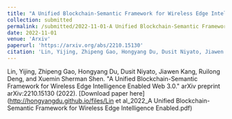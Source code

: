 ```yaml
---
title: "A Unified Blockchain-Semantic Framework for Wireless Edge Intelligence Enabled Web 3.0"
collection: submitted
permalink: /submitted/2022-11-01-A Unified Blockchain-Semantic Framework for Wireless Edge Intelligence Enabled Web 3.0
date: 2022-11-01
venue: 'Arxiv'
paperurl: 'https://arxiv.org/abs/2210.15130'
citation: 'Lin, Yijing, Zhipeng Gao, Hongyang Du, Dusit Niyato, Jiawen Kang, Ruilong Deng, and Xuemin Sherman Shen. "A Unified Blockchain-Semantic Framework for Wireless Edge Intelligence Enabled Web 3.0." arXiv preprint arXiv:2210.15130 (2022).'
---
```

Lin, Yijing, Zhipeng Gao, Hongyang Du, Dusit Niyato, Jiawen Kang, Ruilong Deng, and Xuemin Sherman Shen. "A Unified Blockchain-Semantic Framework for Wireless Edge Intelligence Enabled Web 3.0." arXiv preprint arXiv:2210.15130 (2022).
[Download paper here](http://hongyangdu.github.io/files/Lin et al_2022_A Unified Blockchain-Semantic Framework for Wireless Edge Intelligence Enabled.pdf)